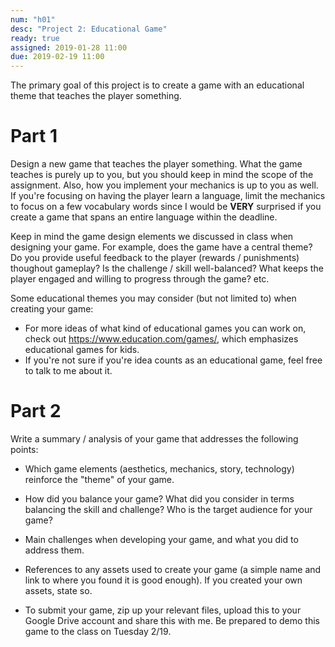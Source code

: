 ```yaml
---
num: "h01"
desc: "Project 2: Educational Game"
ready: true
assigned: 2019-01-28 11:00
due: 2019-02-19 11:00
---
```


The primary goal of this project is to create a game with an educational theme that teaches the player something.

# Part 1

Design a new game that teaches the player something. What the game teaches is purely up to you, but you should keep in mind the scope of the assignment. Also, how you implement your mechanics is up to you as well. If you're focusing on having the player learn a language, limit the mechanics to focus on a few vocabulary words since I would be <b>VERY</b> surprised if you create a game that spans an entire language within the deadline.

Keep in mind the game design elements we discussed in class when designing your game. For example, does the game have a central theme? Do you provide useful feedback to the player (rewards / punishments) thoughout gameplay? Is the challenge / skill well-balanced? What keeps the player engaged and willing to progress through the game? etc.

Some educational themes you may consider (but not limited to) when creating your game:

* For more ideas of what kind of educational games you can work on, check out <https://www.education.com/games/>, which emphasizes educational games for kids.
* If you're not sure if you're idea counts as an educational game, feel free to talk to me about it.

# Part 2

Write a summary / analysis of your game that addresses the following points:

* Which game elements (aesthetics, mechanics, story, technology) reinforce the "theme" of your game.

* How did you balance your game? What did you consider in terms balancing the skill and challenge? Who is the target audience for your game?

* Main challenges when developing your game, and what you did to address them.

* References to any assets used to create your game (a simple name and link to where you found it is good enough). If you created your own assets, state so.

* To submit your game, zip up your relevant files, upload this to your Google Drive account and share this with me. Be prepared to demo this game to the class on Tuesday 2/19.
